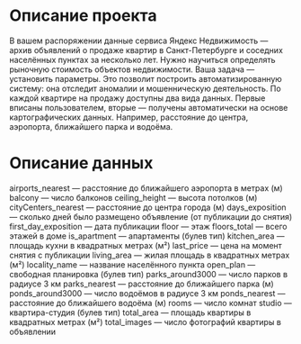 # Описание проекта
В вашем распоряжении данные сервиса Яндекс Недвижимость — архив объявлений о продаже квартир в Санкт-Петербурге и соседних населённых пунктах за несколько лет. Нужно научиться определять рыночную стоимость объектов недвижимости. Ваша задача — установить параметры. Это позволит построить автоматизированную систему: она отследит аномалии и мошенническую деятельность.
По каждой квартире на продажу доступны два вида данных. Первые вписаны пользователем, вторые — получены автоматически на основе картографических данных. Например, расстояние до центра, аэропорта, ближайшего парка и водоёма.

# Описание данных
  airports_nearest — расстояние до ближайшего аэропорта в метрах (м)
  balcony — число балконов
  ceiling_height — высота потолков (м)
  cityCenters_nearest — расстояние до центра города (м)
  days_exposition — сколько дней было размещено объявление (от публикации до снятия)
  first_day_exposition — дата публикации
  floor — этаж
  floors_total — всего этажей в доме
  is_apartment — апартаменты (булев тип)
  kitchen_area — площадь кухни в квадратных метрах (м²)
  last_price — цена на момент снятия с публикации
  living_area — жилая площадь в квадратных метрах (м²)
  locality_name — название населённого пункта
  open_plan — свободная планировка (булев тип)
  parks_around3000 — число парков в радиусе 3 км
  parks_nearest — расстояние до ближайшего парка (м)
  ponds_around3000 — число водоёмов в радиусе 3 км
  ponds_nearest — расстояние до ближайшего водоёма (м)
  rooms — число комнат
  studio — квартира-студия (булев тип)
  total_area — площадь квартиры в квадратных метрах (м²)
  total_images — число фотографий квартиры в объявлении
